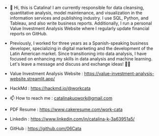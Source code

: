 * 🌱 Hi, this is Catalina! I am currently responsible for data cleansing, quantitative analysis, model maintenance, and visualization in the information services and publishing industry. I use SQL, Python, and Tableau, and also write business reports. Additionally, I run a personal Value Investment Analysis Website where I regularly update financial reports on GitHub.
* Previously, I worked for three years as a Spanish-speaking business developer, specializing in digital marketing and the development of the Latin American market. Since transitioning into data analysis, I have focused on enhancing my skills in data analysis and machine learning. Let's leave a message and discuss and exchange ideas! 🤲🤝
* Value Investment Analysis Website : https://value-investment-analysis-website.streamlit.app/
* HackMd : https://hackmd.io/@workcata

* 📫 How to reach me : catalinakuowork@gmail.com
* PDF Resume : https://www.cakeresume.com/work-cata
* Linkedin : https://www.linkedin.com/in/catalina-k-3a63951a5/
* GitHub : https://github.com/06Cata

